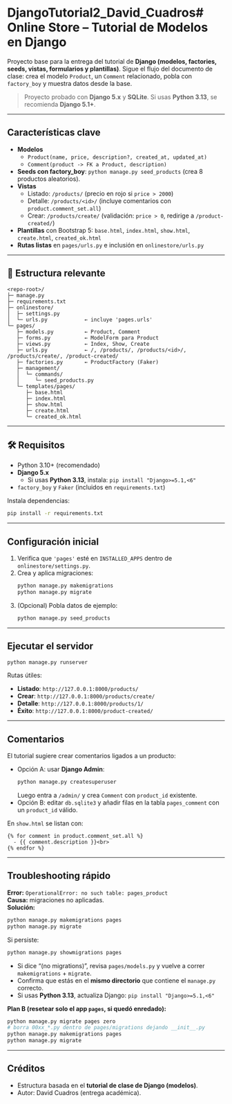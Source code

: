 # DjangoTutorial2_David_Cuadros# Online Store – Tutorial de Modelos en Django

Proyecto base para la entrega del tutorial de **Django (modelos, factories, seeds, vistas, formularios y plantillas)**. 
Sigue el flujo del documento de clase: crea el modelo `Product`, un `Comment` relacionado, pobla con `factory_boy` y muestra datos desde la base.

> Proyecto probado con **Django 5.x** y **SQLite**. Si usas **Python 3.13**, se recomienda **Django 5.1+**.

---

##  Características clave
- **Modelos**
  - `Product(name, price, description?, created_at, updated_at)`
  - `Comment(product -> FK a Product, description)`
- **Seeds con factory_boy**: `python manage.py seed_products` (crea 8 productos aleatorios).
- **Vistas**
  - Listado: `/products/` (precio en rojo si `price > 2000`)
  - Detalle: `/products/<id>/` (incluye comentarios con `product.comment_set.all`)
  - Crear: `/products/create/` (validación: `price > 0`, redirige a `/product-created/`)
- **Plantillas** con Bootstrap 5: `base.html`, `index.html`, `show.html`, `create.html`, `created_ok.html`
- **Rutas listas** en `pages/urls.py` e inclusión en `onlinestore/urls.py`

---

## 🧩 Estructura relevante
```
<repo-root>/
├─ manage.py
├─ requirements.txt
├─ onlinestore/
│  ├─ settings.py
│  └─ urls.py            ← incluye 'pages.urls'
└─ pages/
   ├─ models.py          ← Product, Comment
   ├─ forms.py           ← ModelForm para Product
   ├─ views.py           ← Index, Show, Create
   ├─ urls.py            ← /, /products/, /products/<id>/, /products/create/, /product-created/
   ├─ factories.py       ← ProductFactory (Faker)
   ├─ management/
   │  └─ commands/
   │     └─ seed_products.py
   └─ templates/pages/
      ├─ base.html
      ├─ index.html
      ├─ show.html
      ├─ create.html
      └─ created_ok.html
```

---

## 🛠️ Requisitos
- Python 3.10+ (recomendado)
- **Django 5.x**
  - Si usas **Python 3.13**, instala: `pip install "Django>=5.1,<6"`
- `factory_boy` y `Faker` (incluidos en `requirements.txt`)

Instala dependencias:
```bash
pip install -r requirements.txt
```

---

## Configuración inicial
1. Verifica que `'pages'` esté en `INSTALLED_APPS` dentro de `onlinestore/settings.py`.
2. Crea y aplica migraciones:
   ```bash
   python manage.py makemigrations
   python manage.py migrate
   ```
3. (Opcional) Pobla datos de ejemplo:
   ```bash
   python manage.py seed_products
   ```

---

## Ejecutar el servidor
```bash
python manage.py runserver
```

Rutas útiles:
- **Listado**: `http://127.0.0.1:8000/products/`
- **Crear**: `http://127.0.0.1:8000/products/create/`
- **Detalle**: `http://127.0.0.1:8000/products/1/`
- **Éxito**: `http://127.0.0.1:8000/product-created/`

---

##  Comentarios
El tutorial sugiere crear comentarios ligados a un producto:
- Opción A: usar **Django Admin**:
  ```bash
  python manage.py createsuperuser
  ```
  Luego entra a `/admin/` y crea `Comment` con `product_id` existente.
- Opción B: editar `db.sqlite3` y añadir filas en la tabla `pages_comment` con un `product_id` válido.

En `show.html` se listan con:
```django
{% for comment in product.comment_set.all %}
  - {{ comment.description }}<br>
{% endfor %}
```

---

## Troubleshooting rápido
**Error:** `OperationalError: no such table: pages_product`  
**Causa:** migraciones no aplicadas.  
**Solución:**
```bash
python manage.py makemigrations pages
python manage.py migrate
```
Si persiste:
```bash
python manage.py showmigrations pages
```
- Si dice “(no migrations)”, revisa `pages/models.py` y vuelve a correr `makemigrations` + `migrate`.
- Confirma que estás en el **mismo directorio** que contiene el `manage.py` correcto.
- Si usas **Python 3.13**, actualiza Django: `pip install "Django>=5.1,<6"`

**Plan B (resetear solo el app `pages`, si quedó enredado):**
```bash
python manage.py migrate pages zero
# borra 00xx_*.py dentro de pages/migrations dejando __init__.py
python manage.py makemigrations pages
python manage.py migrate
```

---

## Créditos
- Estructura basada en el **tutorial de clase de Django (modelos)**.
- Autor: David Cuadros (entrega académica).
